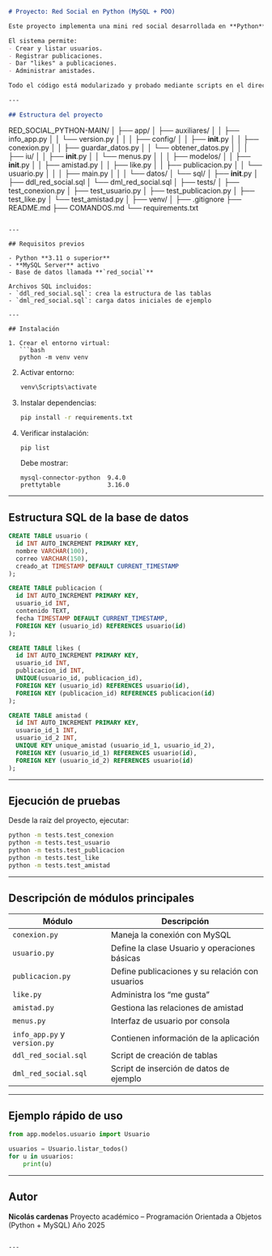 ```markdown
# Proyecto: Red Social en Python (MySQL + POO)

Este proyecto implementa una mini red social desarrollada en **Python**, aplicando **Programación Orientada a Objetos (POO)** y utilizando **MySQL** como base de datos relacional.

El sistema permite:
- Crear y listar usuarios.  
- Registrar publicaciones.  
- Dar "likes" a publicaciones.  
- Administrar amistades.  

Todo el código está modularizado y probado mediante scripts en el directorio `tests`.

---

## Estructura del proyecto

```

RED_SOCIAL_PYTHON-MAIN/
│
├── app/
│   ├── auxiliares/
│   │   ├── info_app.py
│   │   └── version.py
│   │
│   ├── config/
│   │   ├── **init**.py
│   │   ├── conexion.py
│   │   ├── guardar_datos.py
│   │   └── obtener_datos.py
│   │
│   ├── iu/
│   │   ├── **init**.py
│   │   └── menus.py
│   │
│   ├── modelos/
│   │   ├── **init**.py
│   │   ├── amistad.py
│   │   ├── like.py
│   │   ├── publicacion.py
│   │   └── usuario.py
│   │
│   ├── main.py
│   │
│   └── datos/
│       └── sql/
│           ├── **init**.py
│           ├── ddl_red_social.sql
│           └── dml_red_social.sql
│
├── tests/
│   ├── test_conexion.py
│   ├── test_usuario.py
│   ├── test_publicacion.py
│   ├── test_like.py
│   └── test_amistad.py
│
├── venv/
│
├── .gitignore
├── README.md
├── COMANDOS.md
└── requirements.txt

````

---

## Requisitos previos

- Python **3.11 o superior**  
- **MySQL Server** activo  
- Base de datos llamada **`red_social`**

Archivos SQL incluidos:
- `ddl_red_social.sql`: crea la estructura de las tablas  
- `dml_red_social.sql`: carga datos iniciales de ejemplo

---

## Instalación

1. Crear el entorno virtual:
   ```bash
   python -m venv venv
````

2. Activar entorno:

   ```bash
   venv\Scripts\activate
   ```

3. Instalar dependencias:

   ```bash
   pip install -r requirements.txt
   ```

4. Verificar instalación:

   ```bash
   pip list
   ```

   Debe mostrar:

   ```
   mysql-connector-python  9.4.0
   prettytable             3.16.0
   ```

---

## Estructura SQL de la base de datos

```sql
CREATE TABLE usuario (
  id INT AUTO_INCREMENT PRIMARY KEY,
  nombre VARCHAR(100),
  correo VARCHAR(150),
  creado_at TIMESTAMP DEFAULT CURRENT_TIMESTAMP
);

CREATE TABLE publicacion (
  id INT AUTO_INCREMENT PRIMARY KEY,
  usuario_id INT,
  contenido TEXT,
  fecha TIMESTAMP DEFAULT CURRENT_TIMESTAMP,
  FOREIGN KEY (usuario_id) REFERENCES usuario(id)
);

CREATE TABLE likes (
  id INT AUTO_INCREMENT PRIMARY KEY,
  usuario_id INT,
  publicacion_id INT,
  UNIQUE(usuario_id, publicacion_id),
  FOREIGN KEY (usuario_id) REFERENCES usuario(id),
  FOREIGN KEY (publicacion_id) REFERENCES publicacion(id)
);

CREATE TABLE amistad (
  id INT AUTO_INCREMENT PRIMARY KEY,
  usuario_id_1 INT,
  usuario_id_2 INT,
  UNIQUE KEY unique_amistad (usuario_id_1, usuario_id_2),
  FOREIGN KEY (usuario_id_1) REFERENCES usuario(id),
  FOREIGN KEY (usuario_id_2) REFERENCES usuario(id)
);
```

---

## Ejecución de pruebas

Desde la raíz del proyecto, ejecutar:

```bash
python -m tests.test_conexion
python -m tests.test_usuario
python -m tests.test_publicacion
python -m tests.test_like
python -m tests.test_amistad
```

---

## Descripción de módulos principales

| Módulo                       | Descripción                                     |
| ---------------------------- | ----------------------------------------------- |
| `conexion.py`                | Maneja la conexión con MySQL                    |
| `usuario.py`                 | Define la clase Usuario y operaciones básicas   |
| `publicacion.py`             | Define publicaciones y su relación con usuarios |
| `like.py`                    | Administra los “me gusta”                       |
| `amistad.py`                 | Gestiona las relaciones de amistad              |
| `menus.py`                   | Interfaz de usuario por consola                 |
| `info_app.py` y `version.py` | Contienen información de la aplicación          |
| `ddl_red_social.sql`         | Script de creación de tablas                    |
| `dml_red_social.sql`         | Script de inserción de datos de ejemplo         |

---

## Ejemplo rápido de uso

```python
from app.modelos.usuario import Usuario

usuarios = Usuario.listar_todos()
for u in usuarios:
    print(u)
```

---

## Autor

**Nicolás cardenas**
Proyecto académico – Programación Orientada a Objetos (Python + MySQL)
Año 2025

```

---

